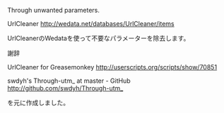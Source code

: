 Through unwanted parameters.

UrlCleaner <http://wedata.net/databases/UrlCleaner/items>

UrlCleanerのWedataを使って不要なパラメーターを除去します。

謝辞

UrlCleaner for Greasemonkey
<http://userscripts.org/scripts/show/70851>

swdyh's Through-utm_ at master - GitHub
<http://github.com/swdyh/Through-utm_>

を元に作成しました。